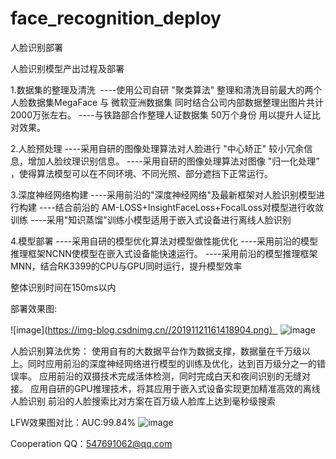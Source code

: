 # face_recognition_deploy
人脸识别部署


人脸识别模型产出过程及部署

1.数据集的整理及清洗 
----使用公司自研 "聚类算法" 整理和清洗目前最大的两个人脸数据集MegaFace 与 微软亚洲数据集 同时结合公司内部数据整理出图片共计2000万张左右。
----与铁路部合作整理人证数据集 50万个身份 用以提升人证比对效果。

2.人脸预处理
----采用自研的图像处理算法对人脸进行 "中心矫正" 较小冗余信息，增加人脸纹理识别信息。
----采用自研的图像处理算法对图像 "归一化处理” ，使得算法模型可以在不同环境、不同光照、部分遮挡下正常运行。

3.深度神经网络构建
----采用前沿的"深度神经网络"及最新框架对人脸识别模型进行构建
----结合前沿的 AM-LOSS+InsightFaceLoss+FocalLoss对模型进行收敛训练
----采用"知识蒸馏"训练小模型适用于嵌入式设备进行离线人脸识别


4.模型部署
----采用自研的模型优化算法对模型做性能优化
----采用前沿的模型推理框架NCNN使模型在嵌入式设备能快速运行。
----采用前沿的模型推理框架MNN，结合RK3399的CPU与GPU同时运行，提升模型效率

整体识别时间在150ms以内

部署效果图:

![image](https://img-blog.csdnimg.cn//20191121161418904.png）
![image](https://img-blog.csdnimg.cn//20191121161048739.png)

人脸识别算法优势：
  使用自有的大数据平台作为数据支撑，数据量在千万级以上。同时应用前沿的深度神经网络进行模型的训练及优化，达到百万级分之一的错误率。
  应用前沿的双摄技术完成活体检测，同时完成白天和夜间识别的无缝对接。
  应用自研的GPU推理技术，将其应用于嵌入式设备实现更加精准高效的离线人脸识别
  前沿的人脸搜索比对方案在百万级人脸库上达到毫秒级搜索


LFW效果图对比：AUC:99.84%
![image](https://img-blog.csdnimg.cn//20191121155854385.jpg)

Cooperation QQ：547691062@qq.com
